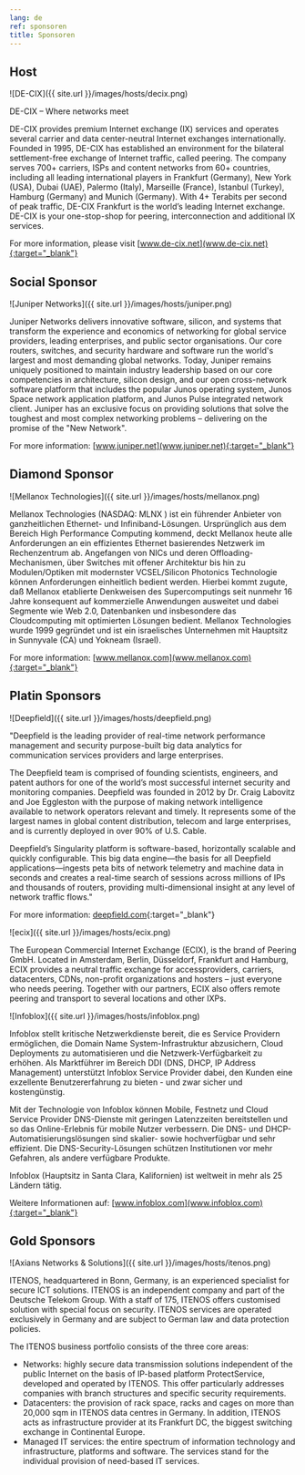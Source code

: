 ```yaml
---
lang: de
ref: sponsoren
title: Sponsoren
---
```

## Host

![DE-CIX]({{ site.url }}/images/hosts/decix.png)

DE-CIX – Where networks meet

DE-CIX provides premium Internet exchange (IX) services and operates several carrier and data center-neutral Internet exchanges internationally. Founded in 1995, DE-CIX has established an environment for the bilateral settlement-free exchange of Internet traffic, called peering. The company serves 700+ carriers, ISPs and content networks from 60+ countries, including all leading international players in Frankfurt (Germany), New York (USA), Dubai (UAE), Palermo (Italy), Marseille (France), Istanbul (Turkey), Hamburg (Germany) and Munich (Germany). With 4+ Terabits per second of peak traffic, DE-CIX Frankfurt is the world’s leading Internet exchange. DE-CIX is your one-stop-shop for peering, interconnection and additional IX services.

For more information, please visit [www.de-cix.net](www.de-cix.net){:target="_blank"}

## Social Sponsor

![Juniper Networks]({{ site.url }}/images/hosts/juniper.png)

Juniper Networks delivers innovative software, silicon, and systems that transform the experience and economics of networking for global service providers, leading enterprises, and public sector organisations. Our core routers, switches, and security hardware and software run the world's largest and most demanding global networks.
Today, Juniper remains uniquely positioned to maintain industry leadership based on our core competencies in architecture, silicon design, and our open cross-network software platform that includes the popular Junos operating system, Junos Space network application platform, and Junos Pulse integrated network client. Juniper has an exclusive focus on providing solutions that solve the toughest and most complex networking problems – delivering on the promise of the "New Network".

For more information: [www.juniper.net](www.juniper.net){:target="_blank"}

## Diamond Sponsor

![Mellanox Technologies]({{ site.url }}/images/hosts/mellanox.png)

Mellanox Technologies (NASDAQ: MLNX ) ist ein führender Anbieter von ganzheitlichen Ethernet- und Infiniband-Lösungen. Ursprünglich aus dem Bereich High Performance Computing kommend, deckt Mellanox heute alle Anforderungen an ein effizientes Ethernet basierendes Netzwerk im Rechenzentrum ab. Angefangen von NICs und deren Offloading-Mechanismen, über Switches mit offener Architektur bis hin zu Modulen/Optiken mit modernster VCSEL/Silicon Photonics Technologie können Anforderungen einheitlich bedient werden. Hierbei kommt zugute, daß Mellanox etablierte Denkweisen des Supercomputings seit nunmehr 16 Jahre konsequent auf kommerzielle Anwendungen ausweitet und dabei Segmente wie Web 2.0, Datenbanken und insbesondere das Cloudcomputing mit optimierten Lösungen bedient. 
Mellanox Technologies wurde 1999 gegründet und ist ein israelisches Unternehmen mit Hauptsitz in Sunnyvale (CA) und Yokneam (Israel). 

For more information: [www.mellanox.com](www.mellanox.com){:target="_blank"}

## Platin Sponsors

![Deepfield]({{ site.url }}/images/hosts/deepfield.png)

"Deepfield is the leading provider of real-time network performance management and security purpose-built big data analytics for communication services providers and large enterprises.  

The Deepfield team is comprised of founding scientists, engineers, and patent authors for one of the world’s most successful internet security and monitoring companies. Deepfield was founded in 2012 by Dr. Craig Labovitz and Joe Eggleston with the purpose of making network intelligence available to network operators relevant and timely. It represents some of the largest names in global content distribution, telecom and large enterprises, and is currently deployed in over 90% of U.S. Cable.  

Deepfield’s Singularity platform is software-based, horizontally scalable and quickly configurable. This big data engine—the basis for all Deepfield applications—ingests peta bits of network telemetry and machine data in seconds and creates a real-time search of sessions across millions of IPs and thousands of routers, providing multi-dimensional insight at any level of network traffic flows."  

For more information: [deepfield.com](deepfield.com){:target="_blank"}

![ecix]({{ site.url }}/images/hosts/ecix.png)

The European Commercial Internet Exchange (ECIX), is the brand of Peering GmbH.
Located in Amsterdam, Berlin, Düsseldorf, Frankfurt and Hamburg, ECIX provides a neutral traffic exchange for accessproviders, carriers, datacenters, CDNs, non-profit organizations and hosters – just everyone who needs peering.
Together with our partners, ECIX also offers remote peering and transport to several locations and other IXPs.

![Infoblox]({{ site.url }}/images/hosts/infoblox.png)

Infoblox stellt kritische Netzwerkdienste bereit, die es Service Providern ermöglichen, die Domain Name System-Infrastruktur abzusichern, Cloud Deployments zu automatisieren und die Netzwerk-Verfügbarkeit zu erhöhen. Als Marktführer im Bereich DDI (DNS, DHCP, IP Address Management) unterstützt Infoblox Service Provider dabei, den Kunden eine exzellente Benutzererfahrung zu bieten - und zwar sicher und kostengünstig.   

Mit der Technologie von Infoblox können Mobile, Festnetz und Cloud Service Provider DNS-Dienste mit geringen Latenzzeiten bereitstellen und so das Online-Erlebnis für mobile Nutzer verbessern. Die DNS- und DHCP-Automatisierungslösungen sind skalier- sowie hochverfügbar und sehr effizient. Die DNS-Security-Lösungen schützen Institutionen vor mehr Gefahren, als andere verfügbare Produkte.

Infoblox (Hauptsitz in Santa Clara, Kalifornien) ist weltweit in mehr als 25 Ländern tätig.   

Weitere Informationen auf: [www.infoblox.com](www.infoblox.com){:target="_blank"}

## Gold Sponsors

![Axians Networks & Solutions]({{ site.url }}/images/hosts/itenos.png)

ITENOS, headquartered in Bonn, Germany, is an experienced specialist for secure ICT solutions. ITENOS is an independent company and part of the Deutsche Telekom Group. With a staff of 175, ITENOS offers customised solution with special focus on security. ITENOS services are operated exclusively in Germany and are subject to German law and data protection policies. 

The ITENOS business portfolio consists of the three core areas:

- Networks: highly secure data transmission solutions independent of the public Internet on the basis of IP-based platform ProtectService, developed and operated by ITENOS. This offer particularly addresses companies with branch structures and specific security requirements.
- Datacenters: the provision of rack space, racks and cages on more than 20,000 sqm in ITENOS data centres in Germany. In addition, ITENOS acts as infrastructure provider at its Frankfurt DC, the biggest switching exchange in Continental Europe.
- Managed IT services: the entire spectrum of information technology and infrastructure, platforms and software. The services stand for the individual provision of need-based IT services.
